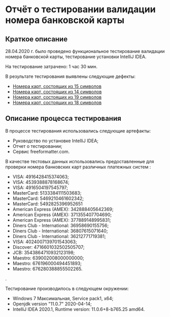 # Отчёт о тестировании валидации номера банковской карты
## Краткое описание
28.04.2020 г. было проведено функциональное тестирование валидации номера банковской карты, тестирование установки IntelliJ IDEA.

На тестирование затрачено: 1 час 30 мин.

В результате тестирования выявлены следующие дефекты:
* [Номера карт, состоящих из 15 символов](https://github.com/TanyaKomyakova/testcart/issues/2)
* [Номера карт, состоящих из 14 символов](https://github.com/TanyaKomyakova/testcart/issues/3)
* [Номера карт, состоящих из 19 символов](https://github.com/TanyaKomyakova/testcart/issues/4)
* [Номера карт, состоящих из 18 символов](https://github.com/TanyaKomyakova/testcart/issues/5)
## Описание процесса тестирования

В процессе тестирования использовались следующие артефакты:
* Руководство по установке IntelliJ IDEA;
* Отчет о тестировании;
* Сервис freeformatter.com.

В качестве тестовых данных использовались предоставленные для проверки номера банковских карт различных платежных систем :
* VISA: 4916428415374063;
* VISA: 4539388878168674;
* VISA: 4916504197545797;
* MasterCard: 5133384111503683;
* MasterCard: 5469210461602342;
* MasterCard: 5492825396952651
* American Express (AMEX): 342888405642369;
* American Express (AMEX): 371355407704690;
* American Express (AMEX): 377889148995831;
* Diners Club - International: 36958690155756;
* Diners Club - International: 36807615071640;
* Diners Club - International: 36212771719381;
* VISA: 4024007139701543063;
* Discover: 4716601032502505707;
* JCB: 3543864710932123198;
* Maestro: 639002008000000000;
* Maestro: 676196000494451893;
* Maestro: 676280388855502265.


 .

Тестирование производилось в следующем окружении:
* Windows 7 Максимальная, Service pack1, х64;
* Openjdk version "11.0.7" 2020-04-14;
* IntelliJ IDEA 2020.1, Runtime version: 11.0.6+8-b765.25 amd64.
